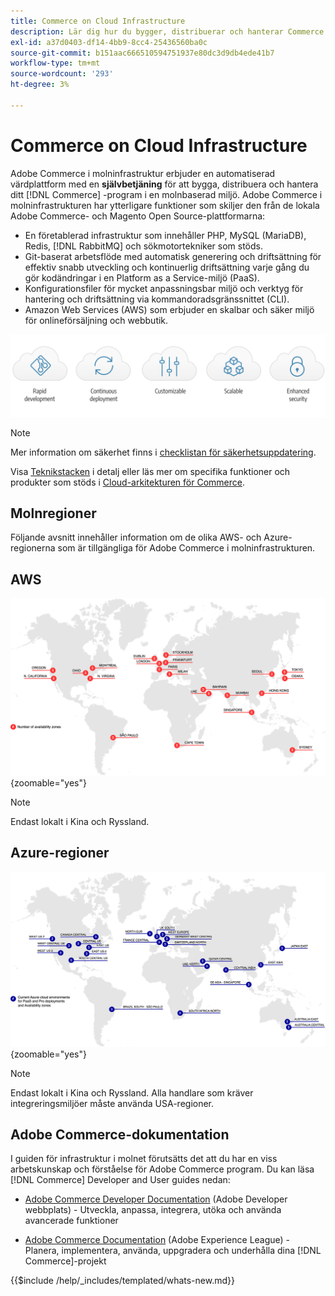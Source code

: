 ```yaml
---
title: Commerce on Cloud Infrastructure
description: Lär dig hur du bygger, distribuerar och hanterar Commerce i molninfrastrukturen.
exl-id: a37d0403-df14-4bb9-8cc4-25436560ba0c
source-git-commit: b151aac666510594751937e80dc3d9db4ede41b7
workflow-type: tm+mt
source-wordcount: '293'
ht-degree: 3%

---
```



# Commerce on Cloud Infrastructure

Adobe Commerce i molninfrastruktur erbjuder en automatiserad värdplattform med en **självbetjäning** för att bygga, distribuera och hantera ditt [!DNL Commerce] -program i en molnbaserad miljö. Adobe Commerce i molninfrastrukturen har ytterligare funktioner som skiljer den från de lokala Adobe Commerce- och Magento Open Source-plattformarna:

- En företablerad infrastruktur som innehåller PHP, MySQL (MariaDB), Redis, [!DNL RabbitMQ] och sökmotortekniker som stöds.
- Git-baserat arbetsflöde med automatisk generering och driftsättning för effektiv snabb utveckling och kontinuerlig driftsättning varje gång du gör kodändringar i en Platform as a Service-miljö (PaaS).
- Konfigurationsfiler för mycket anpassningsbar miljö och verktyg för hantering och driftsättning via kommandoradsgränssnittet (CLI).
- Amazon Web Services (AWS) som erbjuder en skalbar och säker miljö för onlineförsäljning och webbutik.

![Molnfördelar](../assets/CloudBenefits.svg)

>[!NOTE]
>
>Mer information om säkerhet finns i [checklistan för säkerhetsuppdatering](https://experienceleague.adobe.com/sv/docs/commerce-on-cloud/user-guide/launch/checklist#security-configuration).

Visa [Teknikstacken](architecture/tech-stack.md) i detalj eller läs mer om specifika funktioner och produkter som stöds i [Cloud-arkitekturen för Commerce](architecture/cloud-architecture.md).

<div id="recs-overview-body-1"></div>
<div id="recs-overview-body-2"></div>
<div id="recs-overview-body-3"></div>
<div id="recs-overview-body-4"></div>
<div id="recs-overview-body-5"></div>
<div id="recs-overview-body-6"></div>

## Molnregioner

Följande avsnitt innehåller information om de olika AWS- och Azure-regionerna som är tillgängliga för Adobe Commerce i molninfrastrukturen.

## AWS

![Diagram som visar AWS-regioner](../assets/aws-regions.svg){zoomable="yes"}

>[!NOTE]
>
> Endast lokalt i Kina och Ryssland.

## Azure-regioner

![Diagram som visar Azure-regioner](../assets/azure-regions.svg){zoomable="yes"}

>[!NOTE]
>
> Endast lokalt i Kina och Ryssland. Alla handlare som kräver integreringsmiljöer måste använda USA-regioner.

## Adobe Commerce-dokumentation

I guiden för infrastruktur i molnet förutsätts det att du har en viss arbetskunskap och förståelse för Adobe Commerce program. Du kan läsa [!DNL Commerce] Developer and User guides nedan:

- [Adobe Commerce Developer Documentation](https://developer.adobe.com/commerce/docs/) (Adobe Developer webbplats) - Utveckla, anpassa, integrera, utöka och använda avancerade funktioner

- [Adobe Commerce Documentation](https://experienceleague.adobe.com/docs/commerce.html?lang=sv-SE) (Adobe Experience League) - Planera, implementera, använda, uppgradera och underhålla dina [!DNL Commerce]-projekt

{{$include /help/_includes/templated/whats-new.md}}

<!-- Last updated from includes: 2025-09-03 16:00:46 -->
